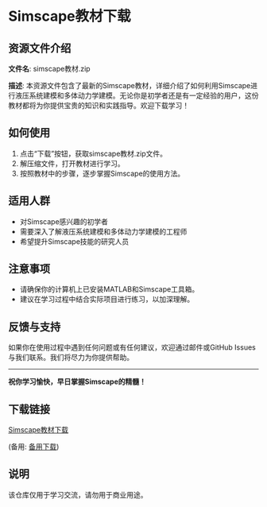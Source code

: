 # Simscape教材下载

## 资源文件介绍

**文件名**: simscape教材.zip

**描述**: 
本资源文件包含了最新的Simscape教材，详细介绍了如何利用Simscape进行液压系统建模和多体动力学建模。无论你是初学者还是有一定经验的用户，这份教材都将为你提供宝贵的知识和实践指导。欢迎下载学习！

## 如何使用

1. 点击“下载”按钮，获取simscape教材.zip文件。
2. 解压缩文件，打开教材进行学习。
3. 按照教材中的步骤，逐步掌握Simscape的使用方法。

## 适用人群

- 对Simscape感兴趣的初学者
- 需要深入了解液压系统建模和多体动力学建模的工程师
- 希望提升Simscape技能的研究人员

## 注意事项

- 请确保你的计算机上已安装MATLAB和Simscape工具箱。
- 建议在学习过程中结合实际项目进行练习，以加深理解。

## 反馈与支持

如果你在使用过程中遇到任何问题或有任何建议，欢迎通过邮件或GitHub Issues与我们联系。我们将尽力为你提供帮助。

---

**祝你学习愉快，早日掌握Simscape的精髓！**

## 下载链接
[Simscape教材下载](https://pan.quark.cn/s/0f557536ea32) 

(备用: [备用下载](https://pan.baidu.com/s/1YAWUk-RKz614BiXG0YrAHA?pwd=1234))

## 说明

该仓库仅用于学习交流，请勿用于商业用途。
